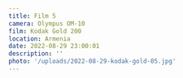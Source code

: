 ```yaml
---
title: Film 5
camera: Olympus OM-10
film: Kodak Gold 200
location: Armenia
date: 2022-08-29 23:00:01
description: ''
photo: '/uploads/2022-08-29-kodak-gold-05.jpg'
---
```

